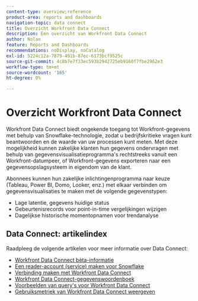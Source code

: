 ```yaml
---
content-type: overview;reference
product-area: reports and dashboards
navigation-topic: data connect
title: Overzicht Workfront Data Connect
description: Een overzicht van Workfront Data Connect
author: Nolan
feature: Reports and Dashboards
recommendations: noDisplay, noCatalog
exl-id: 5224c12a-7879-491b-87ec-6173bcf9525c
source-git-commit: 4c8b7e7f33ec593b2942725eb9160f7fbe2962e3
workflow-type: tm+mt
source-wordcount: '165'
ht-degree: 0%

---
```


# Overzicht Workfront Data Connect

Workfront Data Connect biedt ongekende toegang tot Workfront-gegevens met behulp van Snowflake-technologie, zodat u bedrijfskritieke vragen kunt beantwoorden en de waarde van uw processen kunt meten. Met deze mogelijkheid kunnen zakelijke klanten hun gegevens ondervragen met behulp van gegevensvisualisatieprogramma&#39;s rechtstreeks vanuit een Workfront-datumpeer, of Workfront-gegevens exporteren naar een gegevensopslagsysteem in eigendom van de klant.

Abonnees kunnen hun zakelijke inlichtingenprogramma naar keuze (Tableau, Power BI, Domo, Looker, enz.) met elkaar verbinden om gegevensvisualisaties te maken met de volgende gegevenstypen:

* Lage latentie, gegevens huidige status
* Gebeurtenisrecords voor point-in-time vergelijkingen wijzigen
* Dagelijkse historische momentopnamen voor trendanalyse

## Data Connect: artikelindex

Raadpleeg de volgende artikelen voor meer informatie over Data Connect:

* [Workfront Data Connect bèta-informatie](/help/quicksilver/product-announcements/betas/data-lake-beta/data-lake-beta-information.md)
* [Een reader-account (service) maken voor Snowflake](/help/quicksilver/reports-and-dashboards/data-lake/create-a-reader-account.md)
* [Verbinding maken met Workfront Data Connect](/help/quicksilver/reports-and-dashboards/data-lake/share-data-externally.md)
* [Workfront Data Connect-gegevenswoordenboek](/help/quicksilver/reports-and-dashboards/data-lake/data-dictionary.md)
* [Voorbeelden van query&#39;s voor Workfront Data Connect](/help/quicksilver/reports-and-dashboards/data-lake/basic-query-examples.md)
* [Gebruiksmetriek van Workfront Data Connect weergeven](/help/quicksilver/reports-and-dashboards/data-lake/view-usage-metrics.md)
